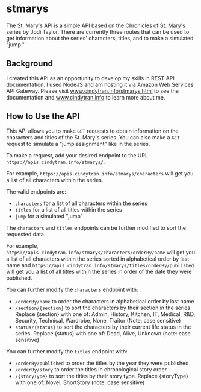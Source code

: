 # stmarys
The St. Mary's API is a simple API based on the Chronicles of St. Mary's series by Jodi Taylor. There are currently three routes that can be used to get information about the series' characters, titles, and to make a simulated "jump." 

## Background 
I created this API as an opportunity to develop my skills in REST API documentation. I used NodeJS and am hosting it via Amazon Web Services' API Gateway. Please visit www.cindytran.info/stmarys.html to see the documentation and www.cindytran.info to learn more about me. 

## How to Use the API
This API allows you to make `GET` requests to obtain information on the characters and titles of the St. Mary's series. You can also make a `GET` request to simulate a "jump assignment" like in the series. 

To make a request, add your desired endpoint to the URL `https://apis.cindytran.info/stmarys/`. 

For example, `https://apis.cindytran.info/stmarys/characters` will get you a list of all characters within the series. 

The valid endpoints are:

* `characters` for a list of all characters within the series
* `titles` for a list of all titles within the series
* `jump` for a simulated "jump"

The `characters` and `titles` endpoints can be further modified to sort the requested data. 

For example, `https://apis.cindytran.info/stmarys/characters/orderBy/name` will get you a list of all characters within the series sorted in alphabetical order by last name and `https://apis.cindytran.info/stmarys/titles/orderBy/published` will get you a list of all titles within the series in order of the date they were published. 

You can further modify the `characters` endpoint with:

* `/orderBy/name` to order the characters in alphabetical order by last name
* `/section/{section}` to sort the characters by their section in the series. Replace {section} with one of: Admin, History, Kitchen, IT, Medical, R&D, Security, Technical, Wardrobe, None, Traitor (Note: case sensitive)
* `status/{status}` to sort the characters by their current life status in the series. Replace {status} with one of: Dead, Alive, Unknown (note: case sensitive)

You can further modify the `titles` endpoint with: 

* `/orderBy/published` to order the titles by the year they were published
* `/orderBy/story` to order the titles in chronological story order
* `/{storyType}` to sort the titles by their story type. Replace {storyType} with one of: Novel, ShortStory (note: case sensitive)
